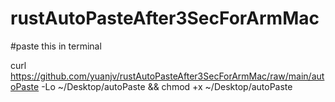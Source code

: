 # rustAutoPasteAfter3SecForArmMac
#paste this in terminal

curl https://github.com/yuanjv/rustAutoPasteAfter3SecForArmMac/raw/main/autoPaste -Lo ~/Desktop/autoPaste && chmod +x ~/Desktop/autoPaste
